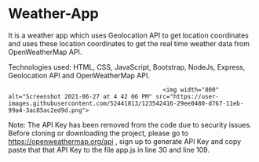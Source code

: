 # Weather-App
It is a weather app which uses Geolocation API to get location coordinates and uses these location coordinates to get the real time weather data from OpenWeatherMap API.

Technologies used: HTML, CSS, JavaScript, Bootstrap, NodeJs, Express, Geolocation API and OpenWeatherMap API.



                                                <img width="800" alt="Screenshot 2021-06-27 at 4 42 06 PM" src="https://user-images.githubusercontent.com/52441813/123542416-29ee0480-d767-11eb-99a4-3ac85ac2ed9d.png">



Note: The API Key has been removed from the code due to security issues. Before cloning or downloading the project, please go to https://openweathermap.org/api , sign up to generate API Key and copy paste that that API Key to the file app.js in line 30 and line 109.

